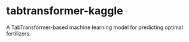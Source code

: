 # tabtransformer-kaggle

A TabTransformer-based machine learning model for predicting optimal fertilizers.
